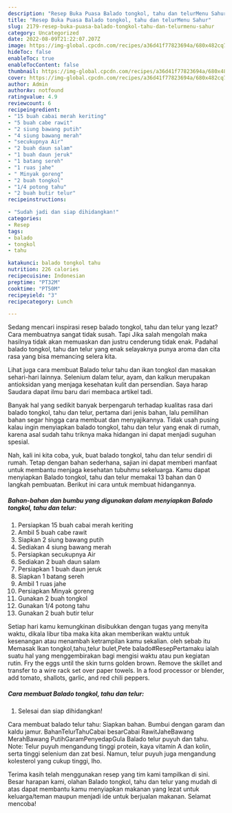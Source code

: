 ```yaml
---
description: "Resep Buka Puasa Balado tongkol, tahu dan telurMenu Sahur"
title: "Resep Buka Puasa Balado tongkol, tahu dan telurMenu Sahur"
slug: 2179-resep-buka-puasa-balado-tongkol-tahu-dan-telurmenu-sahur
category: Uncategorized
date: 2022-08-09T21:22:07.207Z
image: https://img-global.cpcdn.com/recipes/a36d41f77823694a/680x482cq70/balado-tongkol-tahu-dan-telur-foto-resep-utama.jpg
hideToc: false
enableToc: true
enableTocContent: false
thumbnail: https://img-global.cpcdn.com/recipes/a36d41f77823694a/680x482cq70/balado-tongkol-tahu-dan-telur-foto-resep-utama.jpg
cover: https://img-global.cpcdn.com/recipes/a36d41f77823694a/680x482cq70/balado-tongkol-tahu-dan-telur-foto-resep-utama.jpg
author: Admin
authorAv: notfound
ratingvalue: 4.9
reviewcount: 6
recipeingredient:
- "15 buah cabai merah keriting"
- "5 buah cabe rawit"
- "2 siung bawang putih"
- "4 siung bawang merah"
- "secukupnya Air"
- "2 buah daun salam"
- "1 buah daun jeruk"
- "1 batang sereh"
- "1 ruas jahe"
- " Minyak goreng"
- "2 buah tongkol"
- "1/4 potong tahu"
- "2 buah butir telur"
recipeinstructions:

- "Sudah jadi dan siap dihidangkan!"
categories:
- Resep
tags:
- balado
- tongkol
- tahu

katakunci: balado tongkol tahu 
nutrition: 226 calories
recipecuisine: Indonesian
preptime: "PT32M"
cooktime: "PT50M"
recipeyield: "3"
recipecategory: Lunch

---
```



Sedang mencari inspirasi resep balado tongkol, tahu dan telur yang lezat? Cara membuatnya sangat tidak susah. Tapi Jika salah mengolah maka hasilnya tidak akan memuaskan dan justru cenderung tidak enak. Padahal balado tongkol, tahu dan telur yang enak selayaknya punya aroma dan cita rasa yang bisa memancing selera kita.


Lihat juga cara membuat Balado telur tahu dan ikan tongkol dan masakan sehari-hari lainnya. Selenium dalam telur, ayam, dan kalkun merupakan antioksidan yang menjaga kesehatan kulit dan persendian. Saya harap Saudara dapat ilmu baru dari membaca artikel tadi.

Banyak hal yang sedikit banyak berpengaruh terhadap kualitas rasa dari balado tongkol, tahu dan telur, pertama dari jenis bahan, lalu pemilihan bahan segar hingga cara membuat dan menyajikannya. Tidak usah pusing kalau ingin menyiapkan balado tongkol, tahu dan telur yang enak di rumah, karena asal sudah tahu triknya maka hidangan ini dapat menjadi suguhan spesial.


Nah, kali ini kita coba, yuk, buat balado tongkol, tahu dan telur sendiri di rumah. Tetap dengan bahan sederhana, sajian ini dapat memberi manfaat untuk membantu menjaga kesehatan tubuhmu sekeluarga. Kamu dapat menyiapkan Balado tongkol, tahu dan telur memakai 13 bahan dan 0 langkah pembuatan. Berikut ini cara untuk membuat hidangannya.

<!--inarticleads1-->

##### Bahan-bahan dan bumbu yang digunakan dalam menyiapkan Balado tongkol, tahu dan telur:

1. Persiapkan 15 buah cabai merah keriting
1. Ambil 5 buah cabe rawit
1. Siapkan 2 siung bawang putih
1. Sediakan 4 siung bawang merah
1. Persiapkan secukupnya Air
1. Sediakan 2 buah daun salam
1. Persiapkan 1 buah daun jeruk
1. Siapkan 1 batang sereh
1. Ambil 1 ruas jahe
1. Persiapkan  Minyak goreng
1. Gunakan 2 buah tongkol
1. Gunakan 1/4 potong tahu
1. Gunakan 2 buah butir telur


Setiap hari kamu kemungkinan disibukkan dengan tugas yang menyita waktu, dikala libur tiba maka kita akan memberikan waktu untuk kesenangan atau menambah ketrampilan kamu sekalian. oleh sebab itu Memasak Ikan tongkol,tahu,telur bulet,Pete balado#ResepPertamaku ialah suatu hal yang menggembirakan bagi mengisi waktu atau pun kegiatan rutin. Fry the eggs until the skin turns golden brown. Remove the skillet and transfer to a wire rack set over paper towels. In a food processor or blender, add tomato, shallots, garlic, and red chili peppers. 

<!--inarticleads2-->

##### Cara membuat Balado tongkol, tahu dan telur:


1. Selesai dan siap dihidangkan!

Cara membuat balado telur tahu: Siapkan bahan. Bumbui dengan garam dan kaldu jamur. BahanTelurTahuCabai besarCabai RawitJaheBawang MerahBawang PutihGaramPenyedapGula Balado telur puyuh dan tahu. Note: Telur puyuh mengandung tinggi protein, kaya vitamin A dan kolin, serta tinggi selenium dan zat besi. Namun, telur puyuh juga mengandung kolesterol yang cukup tinggi, lho. 

Terima kasih telah menggunakan resep yang tim kami tampilkan di sini. Besar harapan kami, olahan Balado tongkol, tahu dan telur yang mudah di atas dapat membantu kamu menyiapkan makanan yang lezat untuk keluarga/teman maupun menjadi ide untuk berjualan makanan. Selamat mencoba!
